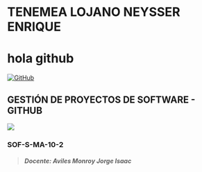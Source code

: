 # TENEMEA LOJANO NEYSSER ENRIQUE
# hola github

[![GitHub](https://img.shields.io/badge/GitHub-Web-blue?style=for-the-badge&logo=github&logoColor=white&labelColor=101010)]([https://github.com/](https://github.com/SneyderJLO))

## GESTIÓN DE PROYECTOS DE SOFTWARE - GITHUB
![](./Media/header.jpg)

### SOF-S-MA-10-2
> ##### Docente: Aviles Monroy Jorge Isaac
